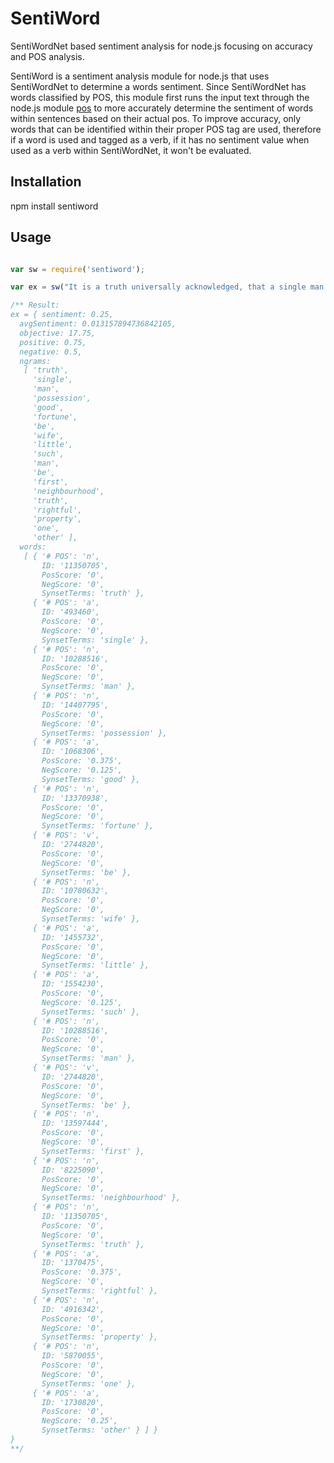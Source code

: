 SentiWord
=========

SentiWordNet based sentiment analysis for node.js focusing on accuracy and POS analysis.

SentiWord is a sentiment analysis module for node.js that uses SentiWordNet to determine a words sentiment. Since SentiWordNet 
has words classified by POS, this module first runs the input text through the node.js module [pos](https://www.npmjs.com/package/pos)
to more accurately determine the sentiment of words within sentences based on their actual pos. To improve accuracy, only words
that can be identified within their proper POS tag are used, therefore if a word is used and tagged as a verb, if it has no
sentiment value when used as a verb within SentiWordNet, it won't be evaluated.

Installation
------------

npm install sentiword

Usage
-----
```javascript

var sw = require('sentiword');

var ex = sw("It is a truth universally acknowledged, that a single man in possession of a good fortune, must be in want of a wife. However little known the feelings or views of such a man may be on his first entering a neighbourhood, this truth is so well fixed in the minds of the surrounding families, that he is considered the rightful property of some one or other of their daughters.");

/** Result:
ex = { sentiment: 0.25,
  avgSentiment: 0.013157894736842105,
  objective: 17.75,
  positive: 0.75,
  negative: 0.5,
  ngrams:
   [ 'truth',
     'single',
     'man',
     'possession',
     'good',
     'fortune',
     'be',
     'wife',
     'little',
     'such',
     'man',
     'be',
     'first',
     'neighbourhood',
     'truth',
     'rightful',
     'property',
     'one',
     'other' ],
  words:
   [ { '# POS': 'n',
       ID: '11350705',
       PosScore: '0',
       NegScore: '0',
       SynsetTerms: 'truth' },
     { '# POS': 'a',
       ID: '493460',
       PosScore: '0',
       NegScore: '0',
       SynsetTerms: 'single' },
     { '# POS': 'n',
       ID: '10288516',
       PosScore: '0',
       NegScore: '0',
       SynsetTerms: 'man' },
     { '# POS': 'n',
       ID: '14407795',
       PosScore: '0',
       NegScore: '0',
       SynsetTerms: 'possession' },
     { '# POS': 'a',
       ID: '1068306',
       PosScore: '0.375',
       NegScore: '0.125',
       SynsetTerms: 'good' },
     { '# POS': 'n',
       ID: '13370938',
       PosScore: '0',
       NegScore: '0',
       SynsetTerms: 'fortune' },
     { '# POS': 'v',
       ID: '2744820',
       PosScore: '0',
       NegScore: '0',
       SynsetTerms: 'be' },
     { '# POS': 'n',
       ID: '10780632',
       PosScore: '0',
       NegScore: '0',
       SynsetTerms: 'wife' },
     { '# POS': 'a',
       ID: '1455732',
       PosScore: '0',
       NegScore: '0',
       SynsetTerms: 'little' },
     { '# POS': 'a',
       ID: '1554230',
       PosScore: '0',
       NegScore: '0.125',
       SynsetTerms: 'such' },
     { '# POS': 'n',
       ID: '10288516',
       PosScore: '0',
       NegScore: '0',
       SynsetTerms: 'man' },
     { '# POS': 'v',
       ID: '2744820',
       PosScore: '0',
       NegScore: '0',
       SynsetTerms: 'be' },
     { '# POS': 'n',
       ID: '13597444',
       PosScore: '0',
       NegScore: '0',
       SynsetTerms: 'first' },
     { '# POS': 'n',
       ID: '8225090',
       PosScore: '0',
       NegScore: '0',
       SynsetTerms: 'neighbourhood' },
     { '# POS': 'n',
       ID: '11350705',
       PosScore: '0',
       NegScore: '0',
       SynsetTerms: 'truth' },
     { '# POS': 'a',
       ID: '1370475',
       PosScore: '0.375',
       NegScore: '0',
       SynsetTerms: 'rightful' },
     { '# POS': 'n',
       ID: '4916342',
       PosScore: '0',
       NegScore: '0',
       SynsetTerms: 'property' },
     { '# POS': 'n',
       ID: '5870055',
       PosScore: '0',
       NegScore: '0',
       SynsetTerms: 'one' },
     { '# POS': 'a',
       ID: '1730820',
       PosScore: '0',
       NegScore: '0.25',
       SynsetTerms: 'other' } ] }
}
**/
```


